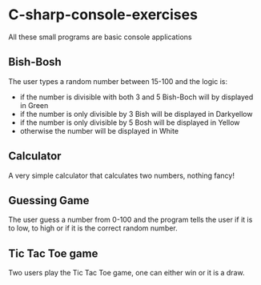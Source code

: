 # C-sharp-console-exercises

All these small programs are basic console applications

## Bish-Bosh
The user types a random number between 15-100 and the logic is:
* if the number is divisible with both 3 and 5 Bish-Boch will by displayed in Green
* if the number is only divisible by 3 Bish will be displayed in Darkyellow
* if the number is only divisible by 5 Bosh will be displayed in Yellow
* otherwise the number will be displayed in White

## Calculator
A very simple calculator that calculates two numbers, nothing fancy!

## Guessing Game
The user guess a number from 0-100 and the program tells the user if it is to low, to high or if it is the correct random number.

## Tic Tac Toe game
Two users play the Tic Tac Toe game, one can either win or it is a draw.
